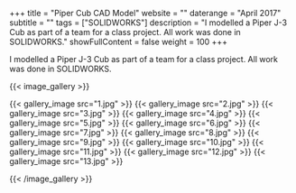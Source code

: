 +++
title = "Piper Cub CAD Model"
website = ""
daterange = "April 2017"
subtitle = ""
tags = ["SOLIDWORKS"]
description = "I modelled a Piper J-3 Cub as part of a team for a class project. All work was done in SOLIDWORKS."
showFullContent = false
weight = 100
+++

I modelled a Piper J-3 Cub as part of a team for a class project.
All work was done in SOLIDWORKS.

{{< image_gallery >}}

{{< gallery_image src="1.jpg" >}}
{{< gallery_image src="2.jpg" >}}
{{< gallery_image src="3.jpg" >}}
{{< gallery_image src="4.jpg" >}}
{{< gallery_image src="5.jpg" >}}
{{< gallery_image src="6.jpg" >}}
{{< gallery_image src="7.jpg" >}}
{{< gallery_image src="8.jpg" >}}
{{< gallery_image src="9.jpg" >}}
{{< gallery_image src="10.jpg" >}}
{{< gallery_image src="11.jpg" >}}
{{< gallery_image src="12.jpg" >}}
{{< gallery_image src="13.jpg" >}}

{{< /image_gallery >}}
